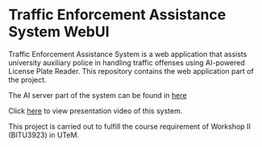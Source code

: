 # Traffic Enforcement Assistance System WebUI
 
Traffic Enforcement Assistance System is a web application that assists university auxiliary police in handling traffic offenses using AI-powered License Plate Reader. This repository contains the web application part of the project. 

The AI server part of the system can be found in [here](https://github.com/Janson-L/Traffic-Enforcement-Assistance-System-AI)

Click [here](https://youtu.be/NxW4i8c7wlA) to view presentation video of this system.

This project is carried out to fulfill the course requirement of Workshop II (BITU3923) in UTeM.
